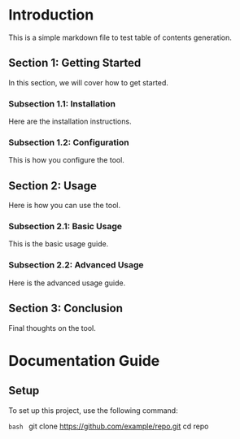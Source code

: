 # Introduction

This is a simple markdown file to test table of contents generation.

## Section 1: Getting Started

In this section, we will cover how to get started.

### Subsection 1.1: Installation

Here are the installation instructions.

### Subsection 1.2: Configuration

This is how you configure the tool.

## Section 2: Usage

Here is how you can use the tool.

### Subsection 2.1: Basic Usage

This is the basic usage guide.

### Subsection 2.2: Advanced Usage

Here is the advanced usage guide.

## Section 3: Conclusion

Final thoughts on the tool.

# Documentation Guide

## Setup

To set up this project, use the following command:

`bash `
git clone https://github.com/example/repo.git
cd repo
